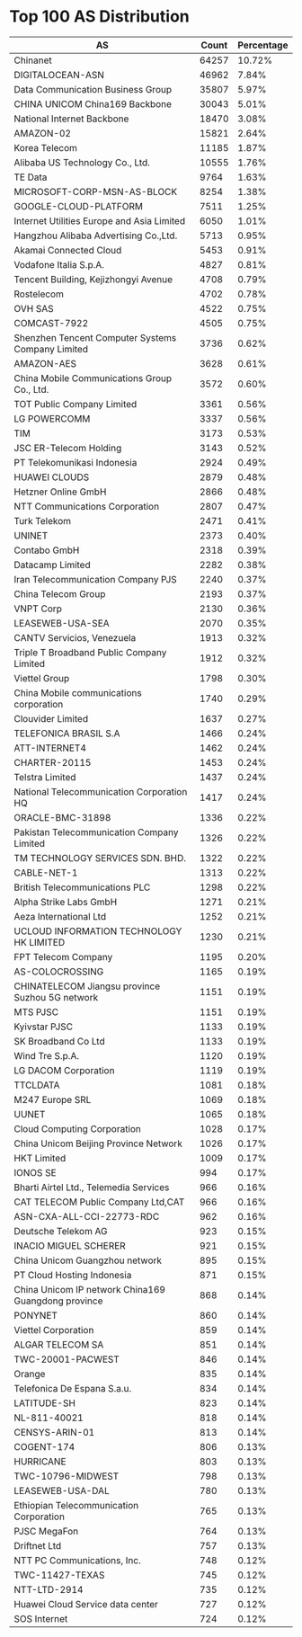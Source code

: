 # Top 100 AS Distribution
| AS | Count | Percentage |
|----|----|----|
| Chinanet | 64257 | 10.72% |
| DIGITALOCEAN-ASN | 46962 | 7.84% |
| Data Communication Business Group | 35807 | 5.97% |
| CHINA UNICOM China169 Backbone | 30043 | 5.01% |
| National Internet Backbone | 18470 | 3.08% |
| AMAZON-02 | 15821 | 2.64% |
| Korea Telecom | 11185 | 1.87% |
| Alibaba US Technology Co., Ltd. | 10555 | 1.76% |
| TE Data | 9764 | 1.63% |
| MICROSOFT-CORP-MSN-AS-BLOCK | 8254 | 1.38% |
| GOOGLE-CLOUD-PLATFORM | 7511 | 1.25% |
| Internet Utilities Europe and Asia Limited | 6050 | 1.01% |
| Hangzhou Alibaba Advertising Co.,Ltd. | 5713 | 0.95% |
| Akamai Connected Cloud | 5453 | 0.91% |
| Vodafone Italia S.p.A. | 4827 | 0.81% |
| Tencent Building, Kejizhongyi Avenue | 4708 | 0.79% |
| Rostelecom | 4702 | 0.78% |
| OVH SAS | 4522 | 0.75% |
| COMCAST-7922 | 4505 | 0.75% |
| Shenzhen Tencent Computer Systems Company Limited | 3736 | 0.62% |
| AMAZON-AES | 3628 | 0.61% |
| China Mobile Communications Group Co., Ltd. | 3572 | 0.60% |
| TOT Public Company Limited | 3361 | 0.56% |
| LG POWERCOMM | 3337 | 0.56% |
| TIM | 3173 | 0.53% |
| JSC ER-Telecom Holding | 3143 | 0.52% |
| PT Telekomunikasi Indonesia | 2924 | 0.49% |
| HUAWEI CLOUDS | 2879 | 0.48% |
| Hetzner Online GmbH | 2866 | 0.48% |
| NTT Communications Corporation | 2807 | 0.47% |
| Turk Telekom | 2471 | 0.41% |
| UNINET | 2373 | 0.40% |
| Contabo GmbH | 2318 | 0.39% |
| Datacamp Limited | 2282 | 0.38% |
| Iran Telecommunication Company PJS | 2240 | 0.37% |
| China Telecom Group | 2193 | 0.37% |
| VNPT Corp | 2130 | 0.36% |
| LEASEWEB-USA-SEA | 2070 | 0.35% |
| CANTV Servicios, Venezuela | 1913 | 0.32% |
| Triple T Broadband Public Company Limited | 1912 | 0.32% |
| Viettel Group | 1798 | 0.30% |
| China Mobile communications corporation | 1740 | 0.29% |
| Clouvider Limited | 1637 | 0.27% |
| TELEFONICA BRASIL S.A | 1466 | 0.24% |
| ATT-INTERNET4 | 1462 | 0.24% |
| CHARTER-20115 | 1453 | 0.24% |
| Telstra Limited | 1437 | 0.24% |
| National Telecommunication Corporation HQ | 1417 | 0.24% |
| ORACLE-BMC-31898 | 1336 | 0.22% |
| Pakistan Telecommunication Company Limited | 1326 | 0.22% |
| TM TECHNOLOGY SERVICES SDN. BHD. | 1322 | 0.22% |
| CABLE-NET-1 | 1313 | 0.22% |
| British Telecommunications PLC | 1298 | 0.22% |
| Alpha Strike Labs GmbH | 1271 | 0.21% |
| Aeza International Ltd | 1252 | 0.21% |
| UCLOUD INFORMATION TECHNOLOGY HK LIMITED | 1230 | 0.21% |
| FPT Telecom Company | 1195 | 0.20% |
| AS-COLOCROSSING | 1165 | 0.19% |
| CHINATELECOM Jiangsu province Suzhou 5G network | 1151 | 0.19% |
| MTS PJSC | 1151 | 0.19% |
| Kyivstar PJSC | 1133 | 0.19% |
| SK Broadband Co Ltd | 1133 | 0.19% |
| Wind Tre S.p.A. | 1120 | 0.19% |
| LG DACOM Corporation | 1119 | 0.19% |
| TTCLDATA | 1081 | 0.18% |
| M247 Europe SRL | 1069 | 0.18% |
| UUNET | 1065 | 0.18% |
| Cloud Computing Corporation | 1028 | 0.17% |
| China Unicom Beijing Province Network | 1026 | 0.17% |
| HKT Limited | 1009 | 0.17% |
| IONOS SE | 994 | 0.17% |
| Bharti Airtel Ltd., Telemedia Services | 966 | 0.16% |
| CAT TELECOM Public Company Ltd,CAT | 966 | 0.16% |
| ASN-CXA-ALL-CCI-22773-RDC | 962 | 0.16% |
| Deutsche Telekom AG | 923 | 0.15% |
| INACIO MIGUEL SCHERER | 921 | 0.15% |
| China Unicom Guangzhou network | 895 | 0.15% |
| PT Cloud Hosting Indonesia | 871 | 0.15% |
| China Unicom IP network China169 Guangdong province | 868 | 0.14% |
| PONYNET | 860 | 0.14% |
| Viettel Corporation | 859 | 0.14% |
| ALGAR TELECOM SA | 851 | 0.14% |
| TWC-20001-PACWEST | 846 | 0.14% |
| Orange | 835 | 0.14% |
| Telefonica De Espana S.a.u. | 834 | 0.14% |
| LATITUDE-SH | 823 | 0.14% |
| NL-811-40021 | 818 | 0.14% |
| CENSYS-ARIN-01 | 813 | 0.14% |
| COGENT-174 | 806 | 0.13% |
| HURRICANE | 803 | 0.13% |
| TWC-10796-MIDWEST | 798 | 0.13% |
| LEASEWEB-USA-DAL | 780 | 0.13% |
| Ethiopian Telecommunication Corporation | 765 | 0.13% |
| PJSC MegaFon | 764 | 0.13% |
| Driftnet Ltd | 757 | 0.13% |
| NTT PC Communications, Inc. | 748 | 0.12% |
| TWC-11427-TEXAS | 745 | 0.12% |
| NTT-LTD-2914 | 735 | 0.12% |
| Huawei Cloud Service data center | 727 | 0.12% |
| SOS Internet | 724 | 0.12% |

